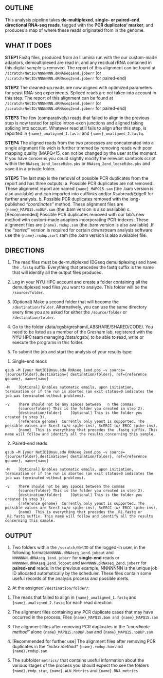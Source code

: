 ## OUTLINE 

This analysis pipeline takes **de-multiplexed**, **single- or paired-end**, **directional RNA-seq reads**, tagged with the **PCR duplicates’ marker**, and produces a map of where these reads originated from in the genome.

## WHAT IT DOES

**STEP1**
Fastq files, produced from an Illumina run with the our custom-made adaptors, demoultiplexed are read in, and any residual rRNA contained in this digital sample  is removed. The report of this alignment can be found at `/scratch/NetID/NNNNNNN.dRNAseq1end.joberr` (or  `/scratch/NetID/NNNNNNN.dRNAseq2end.joberr` for paired-end)

**STEP2**
The cleaned-up reads are now aligned with optimized parameters for yeast RNA-seq experiments. Spliced reads are not taken into account in  this step.  The report of this alignment can be found at `/scratch/NetID/NNNNNNN.dRNAseq1end.joberr` (or  `/scratch/NetID/NNNNNNN.dRNAseq2end.joberr` for paired-end)

**STEP3**
The few (comparatively) reads that failed to align in the previous step is now tested for splice intron-exon junctions and aligned taking splicing into account. Whatever read still fails to align after this step, is reported in `{name}_unaligned_1.fastq` and `{name}_unaligned_2.fastq`.

**STEP4**
The aligned reads from the two processes are concatenated into a single alignment file wich is further trimmed by removing reads with poor mapping quality (MAPQ<15, can not be changed by the user at the moment. If you have concerns you could slightly modify the relevant samtools script  within the `RNAseq_1end_looseRibo.pbs` or `RNAseq_2end_looseRibo.pbs` and save it in a private folder. 

**STEP5**
The last step is the removal of possible PCR duplicates from the report and has three outputs:
a.	Possible PCR duplicates are not removed. These alignment report are named `{name}_MAPQ15.sam` (the .bam version is also available) and can imported into cufflinks and/or Rsubread/EdgeR for further analysis.
b.	Possible PCR duplicates removed with the long-published *“coordinates”* method. These alignment files are `{name}_MAPQ15.noDUP.sam` (the .bam version is also available) 
c.	[Recommended] Possible PCR duplicates removed with our lab’s new method with custom-made adaptors incorporating PCR-indexes. These alignment files are `{name}.rmdup.sam` (the .bam version is also available) .If the *“sorted”* version is required for certain downstream analysis software use the `{name}.rmdup.sort` sam (the .bam version is also available) file.

## DIRECTIONS

1) The read files must be de-multiplexed (DGseq demultiplexing) and have the `.fastq` suffix. Everything that precedes the fastq suffix is the name that will identify all the output files produced. 

2) Log in your NYU HPC account and create a folder containing all the demultiplexed read files you want to analyze. This folder will be the `/source/folder`.

3) (Optional) Make a second folder that will become the `/destination/folder`. Alternatively, you can use the same directory every time you are asked for either the `/source/folder` or `/destination/folder`.

4) Go to the folder /data/cgsb/gresham/LABSHARE/SHARED/CODE/. You need to be listed as a member of the Gresham lab, registered with the NYU HPC team managing /data/cgsb/, to be able to read, write or execute the programs in this folder.

5) To submit the job and start the analysis of your results type:

  1. Single-end reads
  
  ```
qsub –M {your NetID}@nyu.edu RNAseq_1end.pbs –v source={source/folder},destination={ destination/folder}, ref={reference genome}, name={name}

  -M    [Optional] Enables automatic emails, upon initiation, termination or if the run is aborted (an exit status=0 indicates the job was terminated without problems). 

  -v    There should not be any spaces between   n the commas
        {source/folder}	This is the folder you created in step 2).
        {destination/folder}	[Optional] This is the folder you created in step 3).
        {reference genome}	Currently only yeast is supported. The possible values are Scer3 (w/o spike-ins), ScERCC (w/ ERCC spike-ins).
        {name}	This is everything that precedes the .fastq suffix. This name will follow and identify all the results concerning this sample.
```
 
  2. Paired-end reads
  ```
  qsub –M {your NetID}@nyu.edu RNAseq_2end.pbs –v source={source/folder},destination={ destination/folder}, ref={reference genome}, name={name}

  -M    [Optional] Enables automatic emails, upon initiation, termination or if the run is aborted (an exit status=0 indicates the job was terminated without problems). 

  -v    There should not be any spaces between the commas
        {source/folder}	This is the folder you created in step 2).
        {destination/folder}	[Optional] This is the folder you created in step 3).
        {reference genome}	Currently only yeast is supported. The possible values are Scer3 (w/o spike-ins), ScERCC (w/ ERCC spike-ins).
        {name}	This is everything that precedes the _R1.fastq or _R2.fastq suffix. This name will follow and identify all the results concerning this sample.
```

## OUTPUT

1) Two folders within the `/scratch/NetID` of the logged-in user, in the following format:`NNNNNNN.dRNAseq_1end.jobout` and `NNNNNNN.dRNAseq_1end.joberr` for **single-end** reads or `NNNNNNN.dRNAseq_2end.jobout` and `NNNNNNN.dRNAseq_2end.joberr` for **paired-end** reads. In the previous example, NNNNNNN is the unique job ID allocated automatically by the scheduler. These files contain some useful records of the analysis process and possible alerts.

2)  At the assigned `/destination/folder/`: 

   1.	The reads that failed to align in `{name}_unaligned_1.fastq` and `{name}_unaligned_2.fastq` for each read direction.
  
   2.	The alignment files containing any PCR duplicate cases that may have occurred in the process. Files `{name}_MAPQ15.bam and {name}_MAPQ15.sam`
  
   3.	The alignment files after removing PCR duplicates in the *“coordinate method”* alone `{name}_MAPQ15.noDUP.bam` and `{name}_MAPQ15.noDUP.sam` 
  
   4.	[Recommended for further use] The alignment files after removing  PCR duplicates in the *“index method”* `{name}.rmdup.bam` and `{name}.rmdup.sam`
  
   5.	The subfolder  `metrics/` that contains  useful information about the various stages of the process you should expect tho see the folders  `{name}.rmdp_stat`, `{name}.ALN_Metrics` and `{name}.RNA_metrics`
  
  




  
